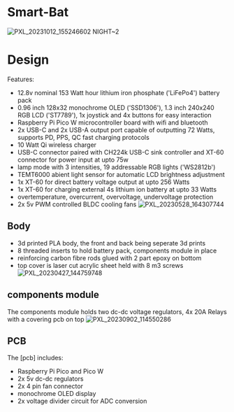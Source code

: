 # Smart-Bat

![PXL_20231012_155246602 NIGHT~2](https://github.com/supreeet/Smart-Bat/assets/117578605/c3b0216e-6c81-44da-8e9c-a7f24dcf5ddc)

# Design
Features:
- 12.8v nominal 153 Watt hour lithium iron phosphate ('LiFePo4') battery pack
- 0.96 inch 128x32 monochrome OLED ('SSD1306'), 1.3 inch 240x240 RGB LCD ('ST7789'), 1x joystick and 4x buttons for easy interaction
- Raspberry Pi Pico W microcontroller board with wifi and bluetooth
- 2x USB-C and 2x USB-A output port capable of outputting 72 Watts, supports PD, PPS, QC fast charging protocols
- 10 Watt Qi wireless charger
- USB-C connector paired with CH224k USB-C sink controller and XT-60 connector for power input at upto 75w
- lamp mode with 3 intensities, 19 addressable RGB lights ('WS2812b')
- TEMT6000 abient light sensor for automatic LCD brightness adjustment
- 1x XT-60 for direct battery voltage output at upto 256 Watts
- 1x XT-60 for charging external 4s lithium ion battery at upto 33 Watts
- overtemperature, overcurrent, overvoltage, undervoltage protection
- 2x 5v PWM controlled BLDC cooling fans
![PXL_20230528_164307744](https://github.com/supreeet/Smart-Bat/assets/117578605/83f174b7-149f-46f5-9416-b6dc13038b5f)

## Body
- 3d printed PLA body, the front and back being seperate 3d prints
- 8 threaded inserts to hold battery pack, components module in place
- reinforcing carbon fibre rods glued with 2 part epoxy on bottom 
- top cover is laser cut acrylic sheet held with 8 m3 screws 
![PXL_20230427_144759748](https://github.com/supreeet/Smart-Bat/assets/117578605/0d0594ba-5732-4e7c-8b5e-9874ee02e547)

## components module
The components module holds two dc-dc voltage regulators, 4x 20A Relays with a covering pcb on top 
![PXL_20230902_114550286](https://github.com/supreeet/Smart-Bat/assets/117578605/beb3b379-55a5-48b5-94d1-038cded38f5b)

## PCB
The [pcb] includes:
- Raspberry Pi Pico and Pico W
- 2x 5v dc-dc regulators
- 2x 4 pin fan connector
- monochrome OLED display
- 2x voltage divider circuit for ADC conversion
